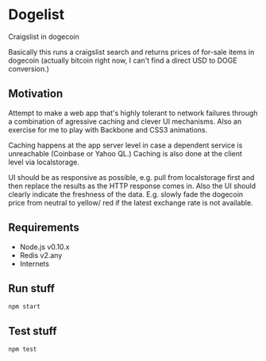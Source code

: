 # Dogelist

Craigslist in dogecoin

Basically this runs a craigslist search and returns prices of for-sale items 
in dogecoin (actually bitcoin right now, I can't find a direct USD to DOGE
conversion.)

## Motivation

Attempt to make a web app that's highly tolerant to network failures through
a combination of agressive caching and clever UI mechanisms.  Also an 
exercise for me to play with Backbone and CSS3 animations.

Caching happens at the app server level in case a dependent service is 
unreachable (Coinbase or Yahoo QL.)  Caching is also done at the client 
level via localstorage.

UI should be as responsive as possible, e.g. pull from localstorage first
and then replace the results as the HTTP response comes in.  Also the 
UI should clearly indicate the freshness of the data.  E.g. slowly
fade the dogecoin price from neutral to yellow/ red if the latest exchange
rate is not available.


## Requirements

* Node.js v0.10.x
* Redis v2.any
* Internets

## Run stuff

`npm start`

## Test stuff

`npm test`


